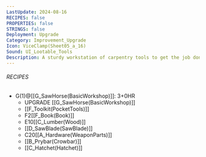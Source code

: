 ```yaml
---
LastUpdate: 2024-08-16
RECIPES: false
PROPERTIES: false
STRINGS: false
Deployment: Upgrade
Category: Improvement_Upgrade
Icon: ViceClamp(Sheet05_a_16)
Sound: UI_Lootable_Tools
Description: A sturdy workstation of carpentry tools to get the job done.
---
```


###### RECIPES
- G(1)@[[G_SawHorse(BasicWorkshop)]]: 3+0HR
	- UPGRADE [[G_SawHorse(BasicWorkshop)]]
	- [[F_Toolkit(PocketTools)]]
	- F2[[F_Book(Book)]]
	- E10[[C_Lumber(Wood)]]
	- [[D_SawBlade(SawBlade)]]
	- C20[[A_Hardware(WeaponParts)]]
	- [[B_Prybar(Crowbar)]]
	- [[C_Hatchet(Hatchet)]]
